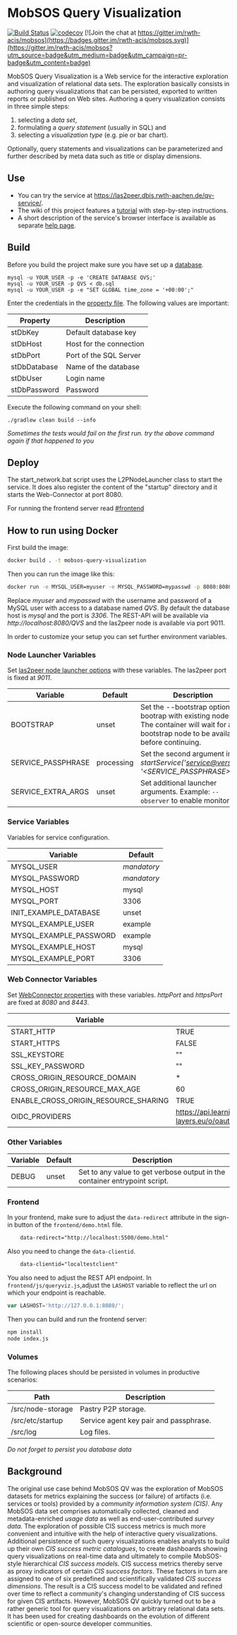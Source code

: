 # MobSOS Query Visualization

[![Build Status](https://travis-ci.org/rwth-acis/mobsos-query-visualization.svg?branch=master)](https://travis-ci.org/rwth-acis/mobsos-query-visualization) [![codecov](https://codecov.io/gh/rwth-acis/mobsos-query-visualization/branch/master/graph/badge.svg)](https://codecov.io/gh/rwth-acis/mobsos-query-visualization) [![Join the chat at https://gitter.im/rwth-acis/mobsos](https://badges.gitter.im/rwth-acis/mobsos.svg)](https://gitter.im/rwth-acis/mobsos?utm_source=badge&utm_medium=badge&utm_campaign=pr-badge&utm_content=badge)

MobSOS Query Visualization is a Web service for the interactive exploration and
visualization of relational data sets. The exploration basically consists
in authoring query visualizations that can be persisted, exported to written reports
or published on Web sites. Authoring a query visualization consists in three simple steps:

1. selecting a _data set_,
2. formulating a _query statement_ (usually in SQL) and
3. selecting a _visualization type_ (e.g. pie or bar chart).

Optionally, query statements and visualizations can be parameterized and further
described by meta data such as title or display dimensions.

## Use

- You can try the service at https://las2peer.dbis.rwth-aachen.de/qv-service/.
- The wiki of this project features a [tutorial](https://github.com/rwth-acis/LAS2peer-Query-Visualization-Service/wiki/Tutorial) with step-by-step instructions.
- A short description of the service's browser interface is available as separate [help page](http://las2peer.dbis.rwth-aachen.de/qv-service/help.html).

## Build

Before you build the project make sure you have set up a [database](db.sql).

```
mysql -u YOUR_USER -p -e 'CREATE DATABASE QVS;'
mysql -u YOUR_USER -p QVS < db.sql
mysql -u YOUR_USER -p -e "SET GLOBAL time_zone = '+00:00';"
```

Enter the credentials in the [property file](etc/i5.las2peer.services.mobsos.queryVisualization.QueryVisualizationService.properties).
The following values are important:

| Property     | Description             |
| ------------ | ----------------------- |
| stDbKey      | Default database key    |
| stDbHost     | Host for the connection |
| stDbPort     | Port of the SQL Server  |
| stDbDatabase | Name of the database    |
| stDbUser     | Login name              |
| stDbPassword | Password                |

Execute the following command on your shell:

```shell
./gradlew clean build --info
```
_Sometimes the tests would fail on the first run. try the above command again if that happened to you_

## Deploy

The start_network.bat script uses the L2PNodeLauncher class to start the service. It does also register
the content of the "startup" directory and it starts the Web-Connector at port 8080.

For running the frontend server read [#frontend](#frontend)

## How to run using Docker

First build the image:

```bash
docker build . -t mobsos-query-visualization
```

Then you can run the image like this:

```bash
docker run -e MYSQL_USER=myuser -e MYSQL_PASSWORD=mypasswd -p 8080:8080 -p 9011:9011 mobsos-query-visualization
```

Replace _myuser_ and _mypasswd_ with the username and password of a MySQL user with access to a database named _QVS_.
By default the database host is _mysql_ and the port is _3306_.
The REST-API will be available via _http://localhost:8080/QVS_ and the las2peer node is available via port 9011.

In order to customize your setup you can set further environment variables.

### Node Launcher Variables

Set [las2peer node launcher options](https://github.com/rwth-acis/las2peer-Template-Project/wiki/L2pNodeLauncher-Commands#at-start-up) with these variables.
The las2peer port is fixed at _9011_.

| Variable           | Default    | Description                                                                                                                                  |
| ------------------ | ---------- | -------------------------------------------------------------------------------------------------------------------------------------------- |
| BOOTSTRAP          | unset      | Set the --bootstrap option to bootrap with existing nodes. The container will wait for any bootstrap node to be available before continuing. |
| SERVICE_PASSPHRASE | processing | Set the second argument in _startService('<service@version>', '<SERVICE_PASSPHRASE>')_.                                                      |
| SERVICE_EXTRA_ARGS | unset      | Set additional launcher arguments. Example: `--observer` to enable monitoring.                                                               |

### Service Variables

Variables for service configuration.

| Variable               | Default     |
| ---------------------- | ----------- |
| MYSQL_USER             | _mandatory_ |
| MYSQL_PASSWORD         | _mandatory_ |
| MYSQL_HOST             | mysql       |
| MYSQL_PORT             | 3306        |
| INIT_EXAMPLE_DATABASE  | unset       |
| MYSQL_EXAMPLE_USER     | example     |
| MYSQL_EXAMPLE_PASSWORD | example     |
| MYSQL_EXAMPLE_HOST     | mysql       |
| MYSQL_EXAMPLE_PORT     | 3306        |

### Web Connector Variables

Set [WebConnector properties](https://github.com/rwth-acis/las2peer-Template-Project/wiki/WebConnector-Configuration) with these variables.
_httpPort_ and _httpsPort_ are fixed at _8080_ and _8443_.

| Variable                             | Default                                                             |
| ------------------------------------ | ------------------------------------------------------------------- |
| START_HTTP                           | TRUE                                                                |
| START_HTTPS                          | FALSE                                                               |
| SSL_KEYSTORE                         | ""                                                                  |
| SSL_KEY_PASSWORD                     | ""                                                                  |
| CROSS_ORIGIN_RESOURCE_DOMAIN         | \*                                                                  |
| CROSS_ORIGIN_RESOURCE_MAX_AGE        | 60                                                                  |
| ENABLE_CROSS_ORIGIN_RESOURCE_SHARING | TRUE                                                                |
| OIDC_PROVIDERS                       | https://api.learning-layers.eu/o/oauth2,https://accounts.google.com |

### Other Variables

| Variable | Default | Description                                                                |
| -------- | ------- | -------------------------------------------------------------------------- |
| DEBUG    | unset   | Set to any value to get verbose output in the container entrypoint script. |

### Frontend

In your frontend, make sure to adjust the `data-redirect` attribute in the sign-in button of the `frontend/demo.html` file. 

```html
    data-redirect="http://localhost:5500/demo.html"
```

Also you need to change the `data-clientid`.

```html
    data-clientid="localtestclient"
```

You also need to adjust the REST API endpoint. In `frontend/js/queryviz.js`,adjust the `LASHOST` variable to reflect the url on which your endpoint is reachable.

```js
var LASHOST='http://127.0.0.1:8080/';
```

Then you can build and run the frontend server:

```bash
npm install
node index.js
```

### Volumes

The following places should be persisted in volumes in productive scenarios:

| Path              | Description                            |
| ----------------- | -------------------------------------- |
| /src/node-storage | Pastry P2P storage.                    |
| /src/etc/startup  | Service agent key pair and passphrase. |
| /src/log          | Log files.                             |

_Do not forget to persist you database data_

## Background

The original use case behind MobSOS QV was the exploration of MobSOS datasets
for metrics explaining the success (or failure) of artifacts (i.e. services or tools)
provided by a _community information system (CIS)_. Any MobSOS data set comprises
automatically collected, cleaned and metadata-enriched _usage data_ as well as
end-user-contributed _survey data_. The exploration of possible CIS success metrics
is much more convenient and intuitive with the help of interactive query visualizations.
Additional persistence of such query visualizations enables analysts to build up
their own _CIS success metric catalogues_, to create dashboards showing query visualizations
on real-time data and ultimately to compile MobSOS-style hierarchical _CIS success models_.
CIS success metrics thereby serve as proxy indicators of certain _CIS success factors_.
These factors in turn are assigned to one of six predefined and scientifically validated
_CIS success dimensions_. The result is a CIS success model to be validated and refined
over time to reflect a community's changing understanding of CIS success for given CIS
artifacts. However, MobSOS QV quickly turned out to be a rather generic tool for query
visualizations on arbitrary relational data sets. It has been used for creating dashboards
on the evolution of different scientific or open-source developer communities.
